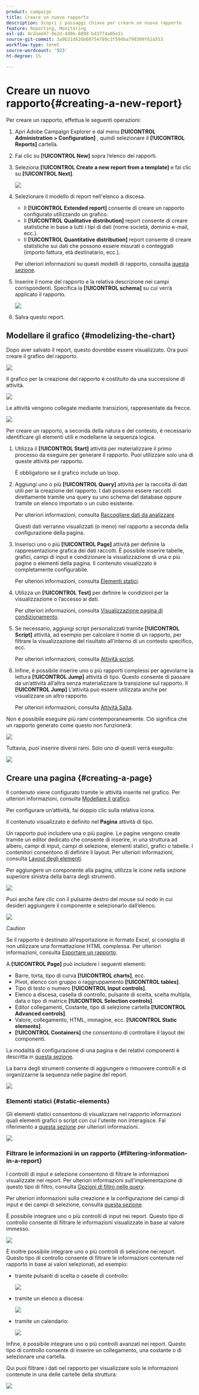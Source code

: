 ```yaml
---
product: campaign
title: Creare un nuovo rapporto
description: Scopri i passaggi chiave per creare un nuovo rapporto
feature: Reporting, Monitoring
exl-id: 4c2aad47-0e2d-4d0b-8898-b437f4a05e11
source-git-commit: 3a9b21d626b60754789c3f594ba798309f62a553
workflow-type: tm+mt
source-wordcount: '923'
ht-degree: 1%

---
```


# Creare un nuovo rapporto{#creating-a-new-report}



Per creare un rapporto, effettua le seguenti operazioni:

1. Apri Adobe Campaign Explorer e dal menu **[!UICONTROL Administration > Configuration]** , quindi selezionare il **[!UICONTROL Reports]** cartella.
1. Fai clic su **[!UICONTROL New]** sopra l’elenco dei rapporti.
1. Seleziona **[!UICONTROL Create a new report from a template]** e fai clic su **[!UICONTROL Next]**.

   ![](assets/s_ncs_advuser_report_wizard_new_01.png)

1. Selezionare il modello di report nell&#39;elenco a discesa.

   * Il **[!UICONTROL Extended report]** consente di creare un rapporto configurato utilizzando un grafico.
   * Il **[!UICONTROL Qualitative distribution]** report consente di creare statistiche in base a tutti i tipi di dati (nome società, dominio e-mail, ecc.).
   * Il **[!UICONTROL Quantitative distribution]** report consente di creare statistiche sui dati che possono essere misurati o conteggiati (importo fattura, età destinatario, ecc.).

   Per ulteriori informazioni su questi modelli di rapporto, consulta [questa sezione](../../reporting/using/about-descriptive-analysis.md).

1. Inserire il nome del rapporto e la relativa descrizione nei campi corrispondenti. Specifica la **[!UICONTROL schema]** su cui verrà applicato il rapporto.

   ![](assets/s_ncs_advuser_report_wizard_020.png)

1. Salva questo report.

## Modellare il grafico {#modelizing-the-chart}

Dopo aver salvato il report, questo dovrebbe essere visualizzato. Ora puoi creare il grafico del rapporto.

![](assets/s_ncs_user_report_wizard_021.png)

Il grafico per la creazione del rapporto è costituito da una successione di attività.

![](assets/s_ncs_advuser_report_wizard_031.png)

Le attività vengono collegate mediante transizioni, rappresentate da frecce.

![](assets/s_ncs_advuser_report_wizard_032.png)

Per creare un rapporto, a seconda della natura e del contesto, è necessario identificare gli elementi utili e modellarne la sequenza logica.

1. Utilizza il **[!UICONTROL Start]** attività per materializzare il primo processo da eseguire per generare il rapporto. Puoi utilizzare solo una di queste attività per rapporto.

   È obbligatorio se il grafico include un loop.

1. Aggiungi uno o più **[!UICONTROL Query]** attività per la raccolta di dati utili per la creazione del rapporto. I dati possono essere raccolti direttamente tramite una query su uno schema del database oppure tramite un elenco importato o un cubo esistente.

   Per ulteriori informazioni, consulta [Raccogliere dati da analizzare](../../reporting/using/collecting-data-to-analyze.md).

   Questi dati verranno visualizzati (o meno) nel rapporto a seconda della configurazione della pagina.

1. Inserisci uno o più **[!UICONTROL Page]** attività per definire la rappresentazione grafica dei dati raccolti. È possibile inserire tabelle, grafici, campi di input e condizionare la visualizzazione di una o più pagine o elementi della pagina. Il contenuto visualizzato è completamente configurabile.

   Per ulteriori informazioni, consulta [Elementi statici](#static-elements).

1. Utilizza un **[!UICONTROL Test]** per definire le condizioni per la visualizzazione o l’accesso ai dati.

   Per ulteriori informazioni, consulta [Visualizzazione pagina di condizionamento](../../reporting/using/defining-a-conditional-content.md#conditioning-page-display).

1. Se necessario, aggiungi script personalizzati tramite **[!UICONTROL Script]** attività, ad esempio per calcolare il nome di un rapporto, per filtrare la visualizzazione del risultato all’interno di un contesto specifico, ecc.

   Per ulteriori informazioni, consulta [Attività script](../../reporting/using/advanced-functionalities.md#script-activity).

1. Infine, è possibile inserire uno o più rapporti complessi per agevolarne la lettura **[!UICONTROL Jump]** attività di tipo. Questo consente di passare da un’attività all’altra senza materializzare la transizione sul rapporto. Il **[!UICONTROL Jump]** L’attività può essere utilizzata anche per visualizzare un altro rapporto.

   Per ulteriori informazioni, consulta [Attività Salta](../../reporting/using/advanced-functionalities.md#jump-activity).

Non è possibile eseguire più rami contemporaneamente. Ciò significa che un rapporto generato come questo non funzionerà:

![](assets/reporting_graph_sample_ko.png)

Tuttavia, puoi inserire diversi rami. Solo uno di questi verrà eseguito:

![](assets/reporting_graph_sample_ok.png)

## Creare una pagina {#creating-a-page}

Il contenuto viene configurato tramite le attività inserite nel grafico. Per ulteriori informazioni, consulta [Modellare il grafico](#modelizing-the-chart).

Per configurare un’attività, fai doppio clic sulla relativa icona.

Il contenuto visualizzato è definito nel **Pagina** attività di tipo.

Un rapporto può includere una o più pagine. Le pagine vengono create tramite un editor dedicato che consente di inserire, in una struttura ad albero, campi di input, campi di selezione, elementi statici, grafici o tabelle. I contenitori consentono di definire il layout. Per ulteriori informazioni, consulta [Layout degli elementi](../../reporting/using/element-layout.md).

Per aggiungere un componente alla pagina, utilizza le icone nella sezione superiore sinistra della barra degli strumenti.

![](assets/reporting_add_component_in_page.png)

Puoi anche fare clic con il pulsante destro del mouse sul nodo in cui desideri aggiungere il componente e selezionarlo dall’elenco.

![](assets/s_ncs_advuser_report_wizard_09.png)

>[!CAUTION]
>
>Se il rapporto è destinato all’esportazione in formato Excel, si consiglia di non utilizzare una formattazione HTML complessa. Per ulteriori informazioni, consulta [Esportare un rapporto](../../reporting/using/actions-on-reports.md#exporting-a-report).

A **[!UICONTROL Page]** può includere i seguenti elementi:

* Barre, torta, tipo di curva **[!UICONTROL charts]**, ecc.
* Pivot, elenco con gruppo o raggruppamento **[!UICONTROL tables]**.
* Tipo di testo o numero **[!UICONTROL Input controls]**.
* Elenco a discesa, casella di controllo, pulsante di scelta, scelta multipla, data o tipo di matrice **[!UICONTROL Selection controls]**.
* Editor collegamenti, Costante, tipo di selezione cartella **[!UICONTROL Advanced controls]**.
* Valore, collegamento, HTML, immagine, ecc. **[!UICONTROL Static elements]**.
* **[!UICONTROL Containers]** che consentono di controllare il layout dei componenti.

La modalità di configurazione di una pagina e dei relativi componenti è descritta in [questa sezione](../../web/using/about-web-forms.md).

La barra degli strumenti consente di aggiungere o rimuovere controlli e di organizzarne la sequenza nelle pagine del report.

![](assets/s_ncs_advuser_report_wizard_08.png)

### Elementi statici {#static-elements}

Gli elementi statici consentono di visualizzare nel rapporto informazioni quali elementi grafici o script con cui l&#39;utente non interagisce. Fai riferimento a [questa sezione](../../web/using/static-elements-in-a-web-form.md#inserting-html-content) per ulteriori informazioni.

![](assets/s_advuser_report_page_activity_03.png)

### Filtrare le informazioni in un rapporto {#filtering-information-in-a-report}

I controlli di input e selezione consentono di filtrare le informazioni visualizzate nel report. Per ulteriori informazioni sull’implementazione di questo tipo di filtro, consulta [Opzioni di filtro nelle query](../../reporting/using/collecting-data-to-analyze.md#filtering-options-in-the-queries).

Per ulteriori informazioni sulla creazione e la configurazione dei campi di input e dei campi di selezione, consulta [questa sezione](../../web/using/about-web-forms.md).

È possibile integrare uno o più controlli di input nei report. Questo tipo di controllo consente di filtrare le informazioni visualizzate in base al valore immesso.

![](assets/reporting_control_text.png)

È inoltre possibile integrare uno o più controlli di selezione nei report. Questo tipo di controllo consente di filtrare le informazioni contenute nel rapporto in base ai valori selezionati, ad esempio:

* tramite pulsanti di scelta o caselle di controllo:

  ![](assets/reporting_radio_buttons.png)

* tramite un elenco a discesa:

  ![](assets/reporting_control_list.png)

* tramite un calendario:

  ![](assets/reporting_control_date.png)

Infine, è possibile integrare uno o più controlli avanzati nei report. Questo tipo di controllo consente di inserire un collegamento, una costante o di selezionare una cartella.

Qui puoi filtrare i dati nel rapporto per visualizzare solo le informazioni contenute in una delle cartelle della struttura:

![](assets/reporting_control_folder.png)
